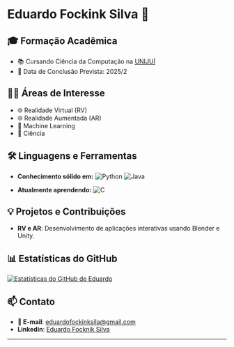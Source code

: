 # Eduardo Fockink Silva 👋

## 🎓 Formação Acadêmica

- 📚 Cursando Ciência da Computação na [UNIJUÍ](https://www.unijui.edu.br/)
- 🎯 Data de Conclusão Prevista: 2025/2

## 👨‍💻 Áreas de Interesse

- 🌐 Realidade Virtual (RV)
- 🌐 Realidade Aumentada (AR)
- 🤖 Machine Learning
- 🧪 Ciência

## 🛠️ Linguagens e Ferramentas

- **Conhecimento sólido em:**
  ![Python](https://img.shields.io/badge/-Python-3776AB?style=flat&logo=Python&logoColor=white) 
  ![Java](https://img.shields.io/badge/-Java-007396?style=flat&logo=Java&logoColor=white)

- **Atualmente aprendendo:**
  ![C](https://img.shields.io/badge/-C-A8B9CC?style=flat&logo=C&logoColor=white)

## 💡 Projetos e Contribuições

- **RV e AR**: Desenvolvimento de aplicações interativas usando Blender e Unity.
  
## 📊 Estatísticas do GitHub

[![Estatísticas do GitHub de Eduardo](https://github-readme-stats.vercel.app/api?username=EduardoFockinkSilva&show_icons=true&count_private=true&hide=stars&theme=radical)](https://github.com/seu_username)

## 📫 Contato

- **📧 E-mail**: [eduardofockinksila@gmail.com](mailto:eduardofockinksila@gmail.com)
- **Linkedin**: [Eduardo Focknik Silva](https://www.linkedin.com/in/eduardo-fockink-silva/)

---
